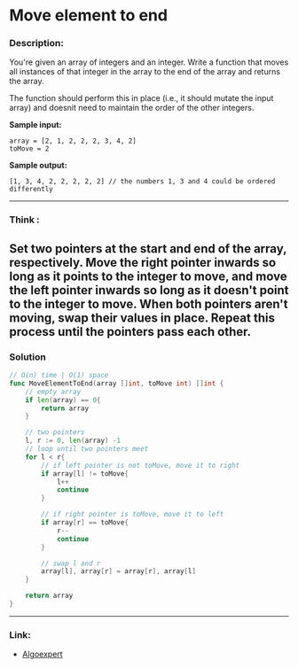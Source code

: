 # Move element to end

### Description:  
You're given an array of integers and an integer. Write a function that moves all
instances of that integer in the array to the end of the array and returns the array.

The function should perform this in place (i.e., it should mutate the input array)
and doesnit need to maintain the order of the other integers.

**Sample input:**  
```
array = [2, 1, 2, 2, 2, 3, 4, 2]
toMove = 2
```

**Sample output:**  
```
[1, 3, 4, 2, 2, 2, 2, 2] // the numbers 1, 3 and 4 could be ordered differently
```


---
### Think :
Set two pointers at the start and end of the array, respectively. Move the right pointer inwards so long as it points to the integer to move, and move the left pointer inwards so long as it doesn't point to the integer to move. When both pointers aren't moving, swap their values in place. Repeat this process until the pointers pass each other.
---
### Solution
```go
// O(n) time | O(1) space
func MoveElementToEnd(array []int, toMove int) []int {
	// empty array
	if len(array) == 0{
		return array
	}

	// two pointers
	l, r := 0, len(array) -1
	// loop until two pointers meet
	for l < r{
		// if left pointer is not toMove, move it to right
		if array[l] != toMove{
			l++
			continue
		}

		// if right pointer is toMove, move it to left
		if array[r] == toMove{
			r--
			continue
		}

		// swap l and r
		array[l], array[r] = array[r], array[l]
	}

	return array
}

```

---

### Link:
- [Algoexpert](https://www.algoexpert.io/questions/move-element-to-end)